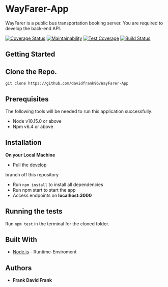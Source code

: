 # WayFarer-App
WayFarer is a public bus transportation booking server. You are required to develop the back-end API.

[![Coverage Status](https://coveralls.io/repos/github/davidfrank96/WayFarer-App/badge.svg?branch=develop)](https://coveralls.io/github/davidfrank96/WayFarer-App?branch=develop) [![Maintainability](https://api.codeclimate.com/v1/badges/7bafdc9abf56c6233570/maintainability)](https://codeclimate.com/github/davidfrank96/WayFarer-App/maintainability) [![Test Coverage](https://api.codeclimate.com/v1/badges/7bafdc9abf56c6233570/test_coverage)](https://codeclimate.com/github/davidfrank96/WayFarer-App/test_coverage) [![Build Status](https://travis-ci.com/davidfrank96/WayFarer-App.svg?branch=develop)](https://travis-ci.com/davidfrank96/WayFarer-App)

## Getting Started
Clone the Repo.
-------------
`git clone https://github.com/davidfrank96/WayFarer-App`
## Prerequisites
The following tools will be needed to run this application successfully:
* Node v10.15.0 or above
* Npm v6.4 or above

## Installation
**On your Local Machine**
- Pull the [develop](https://github.com/davidfrank96/WayFarer-App) 

branch off this repository
- Run `npm install` to install all dependencies
- Run npm start to start the app
- Access endpoints on **localhost:3000**
## Running the tests
Run `npm test` in the terminal for the cloned folder.
## Built With
* [Node.js](http://www.nodejs.org/) - Runtime-Enviroment
## Authors
* **Frank David Frank**
